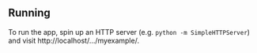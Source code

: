 ## Running

To run the app, spin up an HTTP server (e.g. `python -m SimpleHTTPServer`) and visit http://localhost/.../myexample/.
